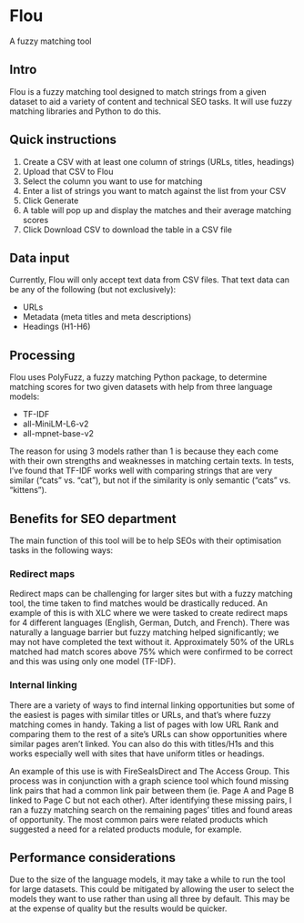 # Flou
 A fuzzy matching tool

## Intro
Flou is a fuzzy matching tool designed to match strings from a given dataset to aid a variety of content and technical SEO tasks. It will use fuzzy matching libraries and Python to do this.

## Quick instructions

1. Create a CSV with at least one column of strings (URLs, titles, headings)
2. Upload that CSV to Flou
3. Select the column you want to use for matching
4. Enter a list of strings you want to match against the list from your CSV
5. Click Generate
6. A table will pop up and display the matches and their average matching scores
7. Click Download CSV to download the table in a CSV file

## Data input
Currently, Flou will only accept text data from CSV files. That text data can be any of the following (but not exclusively):

* URLs
* Metadata (meta titles and meta descriptions)
* Headings (H1-H6)

## Processing
Flou uses PolyFuzz, a fuzzy matching Python package, to determine matching scores for two given datasets with help from three language models:

* TF-IDF
* all-MiniLM-L6-v2
* all-mpnet-base-v2

The reason for using 3 models rather than 1 is because they each come with their own strengths and weaknesses in matching certain texts. In tests, I’ve found that TF-IDF works well with comparing strings that are very similar (“cats” vs. “cat”), but not if the similarity is only semantic (“cats” vs. “kittens”).

## Benefits for SEO department

The main function of this tool will be to help SEOs with their optimisation tasks in the following ways:

### Redirect maps

Redirect maps can be challenging for larger sites but with a fuzzy matching tool, the time taken to find matches would be drastically reduced. An example of this is with XLC where we were tasked to create redirect maps for 4 different languages (English, German, Dutch, and French). There was naturally a language barrier but fuzzy matching helped significantly; we may not have completed the text without it. Approximately 50% of the URLs matched had match scores above 75% which were confirmed to be correct and this was using only one model (TF-IDF).

### Internal linking

There are a variety of ways to find internal linking opportunities but some of the easiest is pages with similar titles or URLs, and that’s where fuzzy matching comes in handy. Taking a list of pages with low URL Rank and comparing them to the rest of a site’s URLs can show opportunities where similar pages aren’t linked. You can also do this with titles/H1s and this works especially well with sites that have uniform titles or headings.

An example of this use is with FireSealsDirect and The Access Group. This process was in conjunction with a graph science tool which found missing link pairs that had a common link pair between them (ie. Page A and Page B linked to Page C but not each other). After identifying these missing pairs, I ran a fuzzy matching search on the remaining pages’ titles and found areas of opportunity. The most common pairs were related products which suggested a need for a related products module, for example.

## Performance considerations

Due to the size of the language models, it may take a while to run the tool for large datasets. This could be mitigated by allowing the user to select the models they want to use rather than using all three by default. This may be at the expense of quality but the results would be quicker.